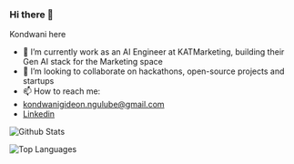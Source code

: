 ### Hi there 👋

Kondwani here
- 🔭 I’m currently work as an AI Engineer at KATMarketing, building their Gen AI stack for the Marketing space
- 👯 I’m looking to collaborate on hackathons, open-source projects and startups
- 📫 How to reach me:
- kondwanigideon.ngulube@gmail.com
- [Linkedin](https://www.linkedin.com/in/kondwani-ngulube-4489ba174/)




![Github Stats](https://github-readme-stats.vercel.app/api?username=Kondwani7&count_private=true&show_icons=true&theme=radical)

![Top Languages](https://github-readme-stats.vercel.app/api/top-langs/?username=Kondwani7&show_icons=true&theme=radical)
